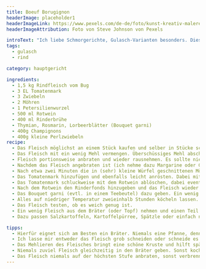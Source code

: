 ```yaml
---
title: Boeuf Borugignon
headerImage: placeholder1
headerImageLink: https://www.pexels.com/de-de/foto/kunst-kreativ-malerei-abstrakt-1959387/
headerImageAttribution: Foto von Steve Johnson von Pexels

introText: "Ich liebe Schmorgerichte, Gulasch-Varianten besonders. Dieses französische gulasch ist eines meiner Favoriten. Es baut auf wenige, dafür gute Zutaten. Natürlich gibt es dafür viele unterschiedliche Rezepte. Ich habe mir aus mehreren meine Variante destilliert."
tags:
  - gulasch
  - rind

category: hauptgericht

ingredients:
  - 1,5 kg Rindfleisch vom Bug
  - 3 EL Tomatenmark
  - 3 Zwiebeln
  - 2 Möhren
  - 1 Petersilienwurzel
  - 500 ml Rotwein
  - 400 ml Rinderbrühe
  - Thymian, Rosmarin, Lorbeerblätter (Bouquet garni)
  - 400g Champignons
  - 400g kleine Perlzwiebeln
recipe:
  - Das Fleisch möglichst an einem Stück kaufen und selber in Stücke schneiden. Die Fleischstücke sollten mindestens doppelt so groß sein, wie Gulasch üblicherweise geschnitten wird.
  - Das Fleisch mit ein wenig Mehl vermengen. Überschüssiges Mehl abschlagen, bevor es angebraten wird.
  - Fleisch portionsweise anbraten und wieder rausnehmen. Es sollte nie eng aufeinander liegen, damit sich eine schöne Kruste bilden kann.
  - Nachdem das Fleisch angebraten ist (ich nehme dazu Margarine oder Ghee), die in kleine Würfel geschnittenen Zwiebelen hinzufügen.
  - Nach etwa zwei Minuten die in (sehr) kleine Würfel geschnittenen Möhren und Sellerieknolle hinzufügen und leicht mit anrösten.
  - Das Tomatenmark hinzufügen und ebenfalls leicht anrösten. Dabei mit dem Wurzelgemüse leicht verrühren.
  - Das Tomatenmark schluckweise mit dem Rotwein ablöschen, dabei eventuelle angebrannte Stellen auf dem Boden mit lösen (Röststoffe!). Den Rotwein rührend mit dem Tomatenmark verrühren, dass die Flüssigkeit mit dem Topfinhalt verbunden wird.
  - Nach dem Rotwein den Rinderfonds hinzugeben und das Fleisch wieder hinzugeben. Den Fleischsaft dabei nicht vergessen.
  - Das Bouquet garni (evtl. in einem Teebeutel) dazu geben. Ein wenig salzen und pfeffern.
  - Alles auf niedriger Temperatur zweieinhalb Stunden köcheln lassen.
  - Das Fleisch testen, ob es weich genug ist.
  - Ein wenig Fleisch aus dem Bräter (oder Topf) nehmen und einen Teil der Soße mit einem Mixstab pürieren.
  - Dazu passen Salzkartoffeln, Kartoffelpürree, Spätzle oder einfach nur Baguette.

tipps:
  - Hierfür eignet sich am Besten ein Bräter. Niemals eine Pfanne, denn wir bekommen nachher viel Soße.
  - Ich lasse mir entweder das Fleisch grob schneiden oder schneide es selber. Normale Gulaschwürfel sind zu klein. Die immer wieder propagierten 200g Stücke sind mir hingegen auch wieder zu groß. Ich finde es nur gut, wenn die Stücke gröber als gewohnt sind.
  - Das Mehlieren des Fleisches bringt eine schöne Kruste und hilft später bei der Bindung.
  - Niemals zuviel Fleisch gleichzeitig in den Bräter geben. Sonst kocht das Fleisch mehr, als dass es kross wird.
  - Das Fleisch niemals auf der höchsten Stufe anbraten, sonst verbrennt es zu schnell. Eher auf Stufe 7 von 9.
---
```

